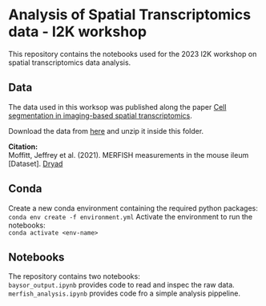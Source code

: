 # Analysis of Spatial Transcriptomics data - I2K workshop
This repository contains the notebooks used for the 2023 I2K workshop on spatial transcriptomics data analysis.

## Data
The data used in this worksop was published along the paper [Cell segmentation in imaging-based spatial transcriptomics](https://www.nature.com/articles/s41587-021-01044-w#Abs1).  

Download the data from [here](https://drive.google.com/file/d/15E7NVjzMyqAuwL4NMGs_39PEdab0dPiX/view?usp=sharing) and unzip it inside this folder.

**Citation:**  
Moffitt, Jeffrey et al. (2021). MERFISH measurements in the mouse ileum [Dataset]. [Dryad](https://doi.org/10.5061/dryad.jm63xsjb2)

## Conda
Create a new conda environment containing the required python packages:  
`conda env create -f environment.yml`
Activate the environment to run the notebooks:  
`conda activate <env-name>`

## Notebooks
The repository contains two notebooks:  
`baysor_output.ipynb` provides code to read and inspec the raw data.  
`merfish_analysis.ipynb` provides code fro a simple analysis pippeline.